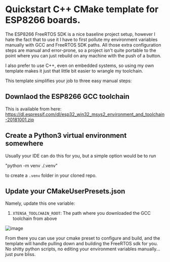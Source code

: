 # Quickstart C++ CMake template for ESP8266 boards.

The ESP8266 FreeRTOS SDK is a nice baseline project setup, however I hate the fact that to use it I have to first pollute my environment variables manually with GCC and FreeRTOS SDK paths.
All those extra configuration steps are manual and error-prone, so a project isn't quite portable to the point where you can just rebuild on any machine with the push of a button.

I also prefer to use C++, even on embedded systems, so using my own template makes it just that little bit easier to wrangle my toolchain.

This template simplifies your job to three easy manual steps:

## Downlaod the ESP8266 GCC toolchain

This is available from here: https://dl.espressif.com/dl/esp32_win32_msys2_environment_and_toolchain-20181001.zip

## Create a Python3 virtual environment somewhere

Usually your IDE can do this for you, but a simple option would be to run

"python -m venv ./.venv"

to create a `.venv` folder in your cloned repo.

## Update your CMakeUserPresets.json

Namely, update this one variable:

1. `XTENSA_TOOLCHAIN_ROOT`: The path where you downloaded the GCC toolchain from above

![image](https://github.com/ASethi77/esp8266-template/assets/7550606/1c52cda9-3d26-4198-929d-6ae0f85391ef)

From there you can use your cmake preset to configure and build, and the template will handle pulling down and building the FreeRTOS sdk for you. No shitty python scripts, no editing your environment variables manually... just pure bliss.
